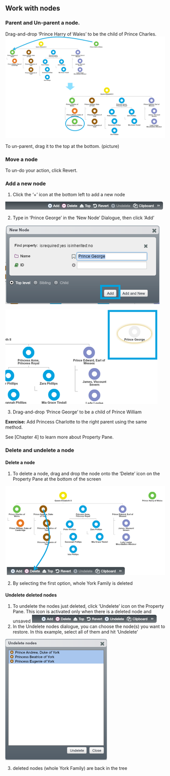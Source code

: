 ## Work with nodes

### Parent and Un-parent a node.

Drag-and-drop ‘Prince Harry of Wales’ to be the child of Prince Charles.
![](../chapter01pics/1-067.parentorphan.png)

To un-parent, drag it to the top at the bottom.
(picture)

### Move a node

To un-do your action, click Revert.


### Add a new node

1. Click the ‘+’ icon at the bottom left to add a new node

![](../chapter01pics/1-070.propertypaneclosed.png)

2. Type in ‘Prince George’ in the ‘New Node’ Dialogue, then click ‘Add’

![](../chapter01pics/1-071.addnewnodedialog.png)

![](../chapter01pics/1-072.princegeorgeadded.png)

3. Drag-and-drop ‘Prince George’ to be a child of Prince William



**Exercise:**
Add Princess Charlotte to the right parent using the same method.

See [Chapter 4] to learn more about Property Pane.


### Delete and undelete a node
#### Delete a node

1. To delete a node, drag and drop the node onto the ‘Delete’ icon on the Property Pane at the bottom of the screen


![](../chapter01pics/1-073.deletenode.png)

2. By selecting the first option, whole York Family is deleted


#### Undelete deleted nodes

1. To undelete the nodes just deleted, click ‘Undelete’ icon on the Property Pane. This icon is activated only when there is a deleted node and unsaved
![](../chapter01pics/1-075.propertypanewithundelete.png)
2. In the Undelete nodes dialogue, you can choose the node(s) you want to restore. In this example, select all of them and hit ‘Undelete’

![](../chapter01pics/1-076.undeletenodeslist.png)

3. deleted nodes (whole York Family) are back in the tree

